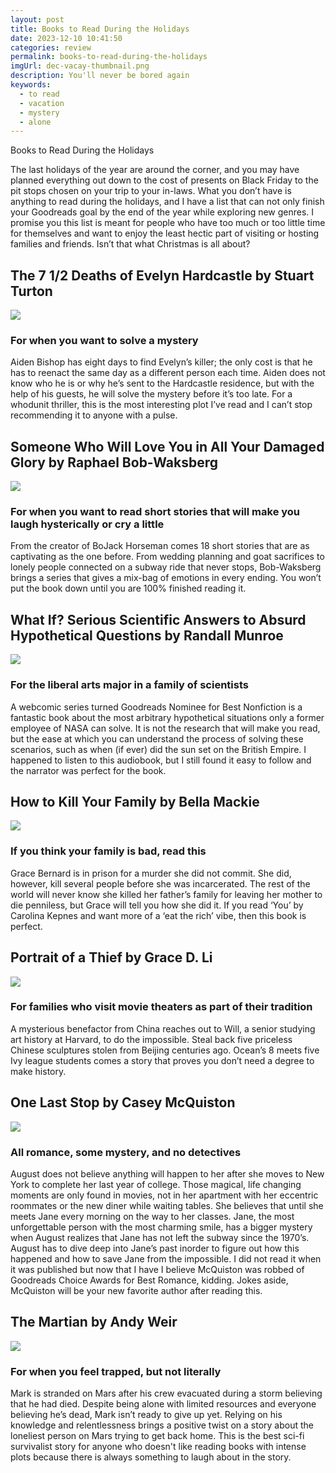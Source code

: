 ```yaml
---
layout: post
title: Books to Read During the Holidays
date: 2023-12-10 10:41:50
categories: review
permalink: books-to-read-during-the-holidays
imgUrl: dec-vacay-thumbnail.png
description: You'll never be bored again
keywords:
  - to read
  - vacation
  - mystery
  - alone
---
```


Books to Read During the Holidays

The last holidays of the year are around the corner, and you may have planned everything out down to the cost of presents on Black Friday to the pit stops chosen on your trip to your in-laws. What you don’t have is anything to read during the holidays, and I have a list that can not only finish your Goodreads goal by the end of the year while exploring new genres. I promise you this list is meant for people who have too much or too little time for themselves and want to enjoy the least hectic part of visiting or hosting families and friends. Isn’t that what Christmas is all about? 

<!-- ](www.goodreads.com/book/show36337550-the-7-1-2-deaths-of-evelyn-hardcastle) -->
## The 7 1/2 Deaths of Evelyn Hardcastle by Stuart Turton

<img src="/assets/img/2023-12/seven-lives-of-e-hardcastle.jpg" class="float-left">

### For when you want to solve a mystery

Aiden Bishop has eight days to find Evelyn’s killer; the only cost is that he has to reenact the same day as a different person each time. Aiden does not know who he is or why he’s sent to the Hardcastle residence, but with the help of his guests, he will solve the mystery before it’s too late. For a whodunit thriller, this is the most interesting plot I’ve read and I can’t stop recommending it to anyone with a pulse.

<!-- (www.goodreads.com/book/show/41949311-someone-who-will-love-you-in-all-your-damaged-glory?from_search=true&from_srp=true&qid=H7m8a975kn&rank=1) -->
## Someone Who Will Love You in All Your Damaged Glory by Raphael Bob-Waksberg

<img src="/assets/img/2023-12/damaged-glory.jpg" class="float-left">

### For when you want to read short stories that will make you laugh hysterically or cry a little

From the creator of BoJack Horseman comes 18 short stories that are as captivating as the one before. From wedding planning and goat sacrifices to lonely people connected on a subway ride that never stops, Bob-Waksberg brings a series that gives a mix-bag of emotions in every ending. You won’t put the book down until you are 100% finished reading it.

<!-- (www.goodreads.com/book/show/21413662-what-if-serious-scientific-answers-to-absurd-hypothetical-questions?from_search=true&from_srp=true&qid=RILS77Wn0N&rank=1) -->
## What If? Serious Scientific Answers to Absurd Hypothetical Questions by Randall Munroe

<img src="/assets/img/2023-12/what-if-1.jpg" class="float-left">

### For the liberal arts major in a family of scientists

A webcomic series turned Goodreads Nominee for Best Nonfiction is a fantastic book about the most arbitrary hypothetical situations only a former employee of NASA can solve. It is not the research that will make you read, but the ease at which you can understand the process of solving these scenarios, such as when (if ever) did the sun set on the British Empire. I happened to listen to this audiobook, but I still found it easy to follow and the narrator was perfect for the book.

<!-- (www.goodreads.com/book/show/50224049-how-to-kill-your-family?ref=nav_sb_ss_2_39)  -->
## How to Kill Your Family by Bella Mackie

<img src="/assets/img/2023-12/how-to-kill-your-family.jpg" class="float-left">

### If you think your family is bad, read this

Grace Bernard is in prison for a murder she did not commit. She did, however, kill several people before she was incarcerated. The rest of the world will never know she killed her father’s family for leaving her mother to die penniless, but Grace will tell you how she did it. If you read ‘You’ by Carolina Kepnes and want more of a ‘eat the rich’ vibe, then this book is perfect. 

<!-- (www.goodreads.com/book/show/57021127-portrait-of-a-thief?ac=1&from_search=true&qid=XjSlLvn6nR&rank=1) -->
## Portrait of a Thief by Grace D. Li

<img src="/assets/img/2023-12/portrait-of-a-thief.jpg" class="float-left">

### For families who visit movie theaters as part of their tradition

A mysterious benefactor from China reaches out to Will, a senior studying art history at Harvard, to do the impossible. Steal back five priceless Chinese sculptures stolen from Beijing centuries ago. Ocean’s 8 meets five Ivy league students comes a story that proves you don’t need a degree to make history.

<!-- (www.goodreads.com/book/show/54860443-one-last-stop?ref=nav_sb_ss_1_32) -->
## One Last Stop by Casey McQuiston

<img src="/assets/img/2023-12/one-last-stop.jpg" class="float-left">

### All romance, some mystery, and no detectives

August does not believe anything will happen to her after she moves to New York to complete her last year of college. Those magical, life changing moments are only found in movies, not in her apartment with her eccentric roommates or the new diner while waiting tables. She believes that until she meets Jane every morning on the way to her classes. Jane, the most unforgettable person with the most charming smile, has a bigger mystery when August realizes that Jane has not left the subway since the 1970’s. August has to dive deep into Jane’s past inorder to figure out how this happened and how to save Jane from the impossible. I did not read it when it was published but now that I have I believe McQuiston was robbed of Goodreads Choice Awards for Best Romance, kidding. Jokes aside, McQuiston will be your new favorite author after reading this.

<!-- ](www.goodreads.com/book/show/18007564-the-martian?ref=nav_sb_ss_2_24) -->
## The Martian by Andy Weir

<img src="/assets/img/2023-12/the-martian.jpg" class="float-left">

### For when you feel trapped, but not literally

Mark is stranded on Mars after his crew evacuated during a storm believing that he had died. Despite being alone with limited resources and everyone believing he’s dead, Mark isn’t ready to give up yet. Relying on his knowledge and relentlessness brings a positive twist on a story about the loneliest person on Mars trying to get back home. This is the best sci-fi survivalist story for anyone who doesn't like reading books with intense plots because there is always something to laugh about in the story.

